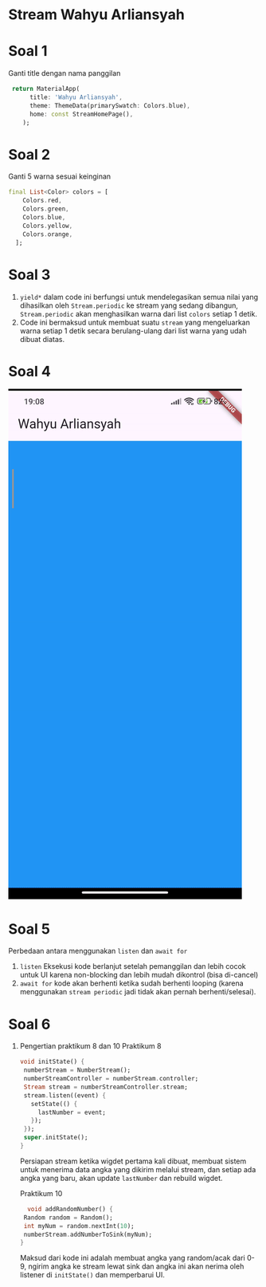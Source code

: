 # Stream Wahyu Arliansyah

# Soal 1

Ganti title dengan nama panggilan

```Dart
 return MaterialApp(
      title: 'Wahyu Arliansyah',
      theme: ThemeData(primarySwatch: Colors.blue),
      home: const StreamHomePage(),
    );
```

# Soal 2

Ganti 5 warna sesuai keinginan

```Dart
final List<Color> colors = [
    Colors.red,
    Colors.green,
    Colors.blue,
    Colors.yellow,
    Colors.orange,
  ];
```

# Soal 3

1. `yield*` dalam code ini berfungsi untuk mendelegasikan semua nilai yang dihasilkan oleh `Stream.periodic` ke stream yang sedang dibangun, `Stream.periodic` akan menghasilkan warna dari list `colors` setiap 1 detik.
2. Code ini bermaksud untuk membuat suatu `stream` yang mengeluarkan warna setiap 1 detik secara berulang-ulang dari list warna yang udah dibuat diatas.

# Soal 4

![Soal3](images/gif1.gif)

# Soal 5

Perbedaan antara menggunakan `listen` dan `await for`

1. `listen` Eksekusi kode berlanjut setelah pemanggilan dan lebih cocok untuk UI karena non-blocking dan lebih mudah dikontrol (bisa di-cancel)
2. `await for` kode akan berhenti ketika sudah berhenti looping (karena menggunakan `stream periodic` jadi tidak akan pernah berhenti/selesai).

# Soal 6

1. Pengertian praktikum 8 dan 10
   Praktikum 8

   ```Dart
   void initState() {
    numberStream = NumberStream();
    numberStreamController = numberStream.controller;
    Stream stream = numberStreamController.stream;
    stream.listen((event) {
      setState(() {
        lastNumber = event;
      });
    });
    super.initState();
   }
   ```

   Persiapan stream ketika wigdet pertama kali dibuat, membuat sistem untuk menerima data angka yang dikirim melalui stream, dan setiap ada angka yang baru, akan update `lastNumber` dan rebuild wigdet.

   Praktikum 10

   ```Dart
     void addRandomNumber() {
    Random random = Random();
    int myNum = random.nextInt(10);
    numberStream.addNumberToSink(myNum);
   }
   ```

   Maksud dari kode ini adalah membuat angka yang random/acak dari 0-9, ngirim angka ke stream lewat sink dan angka ini akan nerima oleh listener di `initState()` dan memperbarui UI.
